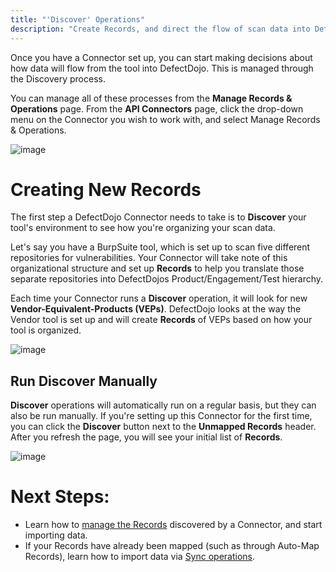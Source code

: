 ```yaml
---
title: "'Discover' Operations"
description: "Create Records, and direct the flow of scan data into DefectDojo"
---
```


Once you have a Connector set up, you can start making decisions about how data will flow from the tool into DefectDojo. This is managed through the Discovery process.

You can manage all of these processes from the **Manage Records \& Operations** page. From the **API Connectors** page, click the drop\-down menu on the Connector you wish to work with, and select Manage Records \& Operations.

![image](images/operations_discover.png)

# Creating New Records

The first step a DefectDojo Connector needs to take is to **Discover** your tool's environment to see how you're organizing your scan data.

Let's say you have a BurpSuite tool, which is set up to scan five different repositories for vulnerabilities. Your Connector will take note of this organizational structure and set up **Records** to help you translate those separate repositories into DefectDojos Product/Engagement/Test hierarchy.

Each time your Connector runs a **Discover** operation, it will look for new **Vendor\-Equivalent\-Products (VEPs)**. DefectDojo looks at the way the Vendor tool is set up and will create **Records** of VEPs based on how your tool is organized.

![image](images/operations_discover_2.png)

## Run Discover Manually

**Discover** operations will automatically run on a regular basis, but they can also be run manually. If you're setting up this Connector for the first time, you can click the **Discover** button next to the **Unmapped Records** header. After you refresh the page, you will see your initial list of **Records**.

![image](images/operations_discover_3.png)

# **Next Steps:**

* Learn how to [manage the Records](https://docs.defectdojo.com/en/connecting_your_tools/connectors/manage_records/) discovered by a Connector, and start importing data.
* If your Records have already been mapped (such as through Auto\-Map Records), learn how to import data via [Sync operations](https://docs.defectdojo.com/en/connecting_your_tools/connectors/operations_sync/).
